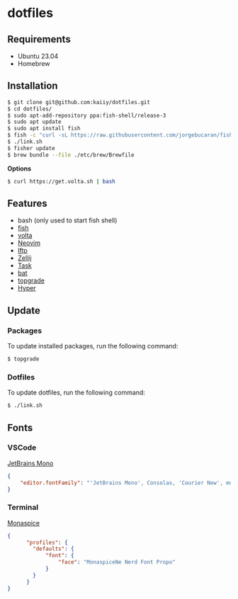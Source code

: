 # dotfiles 

## Requirements

- Ubuntu 23.04
- Homebrew

## Installation

```sh
$ git clone git@github.com:kaiiy/dotfiles.git
$ cd dotfiles/
$ sudo apt-add-repository ppa:fish-shell/release-3 
$ sudo apt update
$ sudo apt install fish
$ fish -c "curl -sL https://raw.githubusercontent.com/jorgebucaran/fisher/main/functions/fisher.fish | source && fisher install jorgebucaran/fisher"
$ ./link.sh
$ fisher update
$ brew bundle --file ./etc/brew/Brewfile
```

**Options**


```sh
$ curl https://get.volta.sh | bash
```

## Features

- bash (only used to start fish shell)
- [fish](https://github.com/fish-shell/fish-shell)
- [volta](https://github.com/volta-cli/volta)
- [Neovim](https://github.com/neovim/neovim) 
- [lftp](https://packages.ubuntu.com/jammy/lftp)
- [Zellij](https://github.com/zellij-org/zellij)
- [Task](https://taskfile.dev)
- [bat](https://github.com/sharkdp/bat)
- [topgrade](https://github.com/topgrade-rs/topgrade)
- [Hyper](https://github.com/vercel/hyper)

## Update

### Packages

To update installed packages, run the following command:

```sh
$ topgrade
```

### Dotfiles

To update dotfiles, run the following command:

```sh
$ ./link.sh
```

## Fonts

### VSCode 

[JetBrains Mono](https://www.jetbrains.com/lp/mono/)

```json
{
    "editor.fontFamily": "'JetBrains Mono', Consolas, 'Courier New', monospace"
}
```

### Terminal

[Monaspice](https://www.nerdfonts.com/font-downloads#:~:text=to%20improve%20legibility-,Download,-Preview%20on%20ProgrammingFonts)

```json
{
      "profiles": {
        "defaults": {
            "font": {
                "face": "MonaspiceNe Nerd Font Propo" 
            }
        }
      }
}
```
